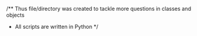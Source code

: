 /** Thus file/directory was created to tackle more questions in classes and objects
 * All scripts are written in Python
 */
